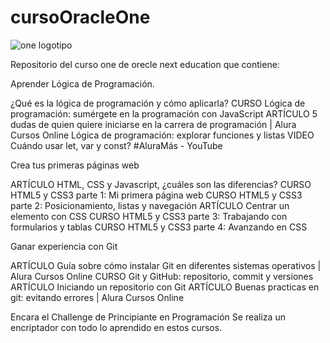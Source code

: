 # cursoOracleOne
![one logotipo](https://github.com/isato12/cursoOracleOne/assets/69562568/50869272-0b97-4c42-bdfd-0de3fcc76925)

Repositorio del curso one de orecle next education que contiene:

Aprender Lógica de Programación.

¿Qué es la lógica de programación y cómo aplicarla? 
CURSO
Lógica de programación: sumérgete en la programación con JavaScript
ARTÍCULO
5 dudas de quien quiere iniciarse en la carrera de programación | Alura Cursos Online
Lógica de programación: explorar funciones y listas
VIDEO
Cuándo usar let, var y const? #AluraMás - YouTube

Crea tus primeras páginas web

ARTÍCULO
HTML, CSS y Javascript, ¿cuáles son las diferencias?
CURSO
HTML5 y CSS3 parte 1: Mi primera página web
CURSO
HTML5 y CSS3 parte 2: Posicionamiento, listas y navegación
ARTÍCULO
Centrar un elemento con CSS
CURSO
HTML5 y CSS3 parte 3: Trabajando con formularios y tablas
CURSO
HTML5 y CSS3 parte 4: Avanzando en CSS

Ganar experiencia con Git

ARTÍCULO
Guía sobre cómo instalar Git en diferentes sistemas operativos | Alura Cursos Online
CURSO
Git y GitHub: repositorio, commit y versiones
ARTÍCULO
Iniciando un repositorio con Git
ARTÍCULO
Buenas practicas en git: evitando errores | Alura Cursos Online

Encara el Challenge de Principiante en Programación
Se realiza un encriptador con todo lo aprendido en estos cursos.
